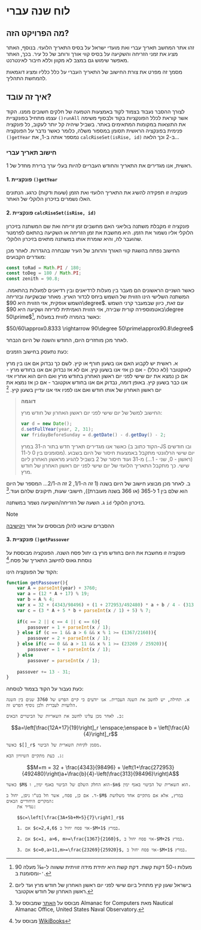 # לוח שנה עברי
## מה הפרויקט הזה?
זהו אתר המחשב תאריך עברי ואת מועדי ישראל על בסיס התאריך הלועזי. בנוסף, האתר מציג את זמני הזריחה והשקיעה על בסיס קווי אורך ורוחב של כל עיר. בכך, האתר מאפשר שימוש גם במצב לא מקוון וללא חיבור לאינטרנט.

מסמך זה מפרט את צורת החישוב של התאריך העברי על כלל כלליו ומציג דוגמאות להמחשת התהליך.

## איך זה עובד?
לצורך ההסבר נעבוד בצמוד לקוד באמצעות הטמעה של חלקים חשובים ממנו.
הקוד עצמו מתחיל בפונקציית `()runAll` אשר קוראת לכלל הפונקציות בקוד ולבסוף משימה את התוצאות במקומות המתאימים באתר.
בשביל שיהיה קל יותר לעקוב, כל פונקציה פנימית בפונקציה הראשית תסומן במספור משלה, כלומר כאשר נדבר על הפונקציה `()getYear` נמספר אותה ב-1, את `calcRiseSet(isRise, id)` ב-2 וכך הלאה...
### חישוב תאריך עברי
ראשית, אנו מגדירים את התאריך והחודש העבריים להיות בעלי ערך ברירת מחדל של 1.

#### 1. פונקציית `()getYear`
פונקציה זו תפקידה להשיג את התאריך הלועזי ואת הזמן (שעות ודקות) כרגע. הנתונים האלו נשמרים בזיכרון הלוקלי של האתר.

#### 2. פונקציית `calcRiseSet(isRise, id)`
פונקציה זו מקבלת משתנה בוליאני האם מחשבים זמן זריחה ואת שם המשתנה בזיכרון הלוקלי אליו נשמור את הזמן. היא מחשבת את זמן הזריחה או השקיעה בהתאם לפרמטר שהועבר לה, והיא שומרת אותו במשתנה מתאים בזיכרון הלוקלי.

החישוב נפתח בהשגת קווי האורך והרוחב של העיר שנבחרה בהגדרות. לאחר מכן מוגדרים הקבועים:
```js
const toRad = Math.PI / 180;
const toDeg = 180 / Math.PI;
const zenith = 90.8;
```
כאשר השניים הראשונים הם מעבר בין מעלות לרדיאנים ובין רדיאנים למעלות בהתאמה. המשתנה השלישי הינו הזווית של השמש ביחס לכדור הארץ. מאחר שבשקיעה ובזריחה השמש אופקית, אזי הזווית היא $90\degree$. עם זאת, כיוון שבמעבר קרני השמש באטמוספירה קורית שבירה, אזי הזווית האמיתית לזריחה ושקיעה היא $90\degree 50\prime$[^1], כאשר בהמרה לזווית במעלות:

$50/60\approx0.8333 \rightarrow 90\degree 50\prime\approx90.8\degree$

לאחר מכן מוחזרים היום, החודש והשנה של היום הנבחר.

כעת נתעסק בחישוב הזמנים:

א. ראשית יש לקבוע האם אנו בשעון חורף או קיץ. לשם כך נבדוק אם אנו בין מרץ לאוקטובר (לא כולל) - אם כן אזי אנו בשעון קיץ. אם לא אז נבדוק אם אנו בחודש מרץ - אם כן נמצא את יום שישי לפני יום ראשון האחרון בחודש מרץ ואם היום הוא אחריו אזי אנו כבר בשעון קיץ. באופן דומה, נבדוק אם אנו בחודש אוקטובר - אם כן אז נמצא את יום ראשון האחרון של אותו חודש ואם אנו לפניו אזי אנו עדיין בשעון קיץ. [^3]

> **דוגמה**
> 
> החישוב למשל של יום שישי לפני יום ראשון האחרון של חודש מרץ:
> ```js
> var d = new Date();
> d.setFullYear(year, 2, 31);
> var fridayBeforeSunday = d.getDate() - d.getDay() - 2;
> ```
> כאשר אנו מגדירים תאריך חדש בתור ה-31 במרץ (הקוד כתוב ב-JS ובו חודשים מסומנים בין 0 ל-11). יום שישי הרלוונטי מתקבל באמצעות חיסור של היום בשבוע (ראשון - 0, שני - 1...) מ-31 ועוד חיסור של 2 בשביל להגיע מראשון האחרון ליום שישי. כך מתקבל התאריך הלועזי של יום שישי לפני יום ראשון האחרון של חודש מרץ.

 ב. לאחר מכן מבוצע חישוב של היום בשנה (1 זה ה-1/1, 2 זה ה-2/1... המספר של היום הוא שלם בין 1 ל-365 (או 366 בשנה מעוברת)), חישובי שעות, תיקונים שלהם ועוד.[^2]

 ג. השעה של הזריחה/השקיעה נשמר במשתנה `id` בזיכרון הלוקלי.

 > [!NOTE]
> ההסברים שיובאו להלן מבוססים על אתר [ויקישיבה](https://www.yeshiva.org.il/wiki/index.php/%D7%9E%D7%93%D7%A8%D7%99%D7%9A_%D7%9C%D7%94%D7%9B%D7%A0%D7%AA_%D7%9C%D7%95%D7%97_%D7%A9%D7%A0%D7%94_%D7%A2%D7%91%D7%A8%D7%99)

 #### 3. פונקציית `()getPassover`

פונקציה זו מחשבת את היום בחודש מרץ בו יחול פסח השנה. הפונקציה מבוססת על נוסחת גאוס לחישוב התאריך של פסח.[^4]

הקוד של הפונקציה הינו:
```js
function getPassover(){
	var A = parseInt(year) + 3760;
	var a = (12 * A + 17) % 19;
	var b = A % 4;
	var x = 32 + (4343/98496) + (1 + 272953/492480) * a + b / 4 - (313 / 98496) * A;
	var c = (3 * A + 5 * b + parseInt(x / 1) + 5) % 7;
	
	if(c == 2 || c == 4 || c == 6){
		passover = 1 + parseInt(x / 1);
	} else if (c == 1 && a > 6 && x % 1 >= (1367/2160)){
		passover = 2 + parseInt(x / 1);
	} else if(c == 0 && a > 11 && x % 1 >= (23269 / 25920)){
		passover = 1 + parseInt(x / 1);
	} else 
		passover = parseInt(x / 1);
	
	passover += 13 - 31;
}
```
כעת נעבור על הקוד בצמוד לנוסחה:

	א. תחילה, יש לחשב את השנה העברית. אנו יודעים כי קיים הפרש של 3760 שנים בין השנה הלועזית לעברית ולכן נוסיף הפרש זה.

	ב. לאחר מכן עלינו לחשב את השאריות של הביטויים הבאים:

$$a=\left[\frac{12A+17}{19}\right]_r \enspace;\enspace b = \left[\frac{A}{4}\right]_r$$

	כאשר $[]_r$ מסמן לקיחת השארית של הביטוי.

	ג. כעת מתקיים השיוויון הבא:

$$M+m = 32 + \frac{4343}{98496} + \left(1+\frac{272953}{492480}\right)a+\frac{b}{4}-\left(\frac{313}{98496}\right)A$$

	כאשר $M$ הוא החלק השלם של הביטוי באגף ימין, ו-$m$ הוא השארית של הביטוי באגף ימין.

	ד. אם כן, פסח, אשר חל בט"ו ניסן, יחול ב-$M$ במרץ, אלא אם מתקיים אחד משלושת המקרים היחודיים הבאים:
		נגדיר את:

		$$c=\left[\frac{3A+5b+M+5}{7}\right]_r$$

		1. אם $c=2,4,6$ אזי פסח יחול ב-$M+1$ במרץ.

		2. אם $c=1, a>6, m>=\frac{1367}{2160}$, אזי פסח יחול ב-$M+2$ במרץ.

		3. אם $c=0,a>11,m>=\frac{23269}{25920}$, אזי פסח יחול ב-$M+1$ במרץ.
 

[^1]: 90 מעלות ו-50 דקות קשת. דקת קשת היא יחידת מידה זוויתית ששווה ל-1⁄60 מעלה ומסומנת ב-`'`.
[^2]: מבוסס על [האתר](https://edwilliams.org/sunrise_sunset_algorithm.htm) שמבוסס על Almanac for Computers מאת Nautical Almanac Office, United States Naval Observatory.
[^3]: בישראל שעון קיץ מתחיל ביום שישי לפני יום ראשון האחרון של חודש מרץ ועד ליום ראשון האחרון של חודש אוקטובר.
[^4]: מבוסס על [WikiBooks](https://en.wikibooks.org/wiki/Mathematics_of_the_Jewish_Calendar/Printable_version#Gauss'_Formula_for_the_Date_of_Pesach)
